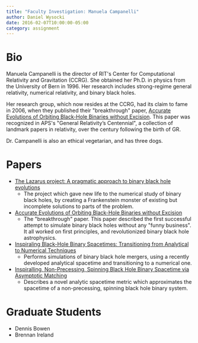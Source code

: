 ```yaml
---
title: "Faculty Investigation: Manuela Campanelli"
author: Daniel Wysocki
date: 2016-02-07T10:00:00-05:00
category: assignment
---
```


# Bio

Manuela Campanelli is the director of RIT's Center for Computational Relativity and Gravitation (CCRG). She obtained her Ph.D. in physics from the University of Bern in 1996. Her research includes strong-regime general relativity, numerical relativity, and binary black holes.

Her research group, which now resides at the CCRG, had its claim to fame in 2006, when they published their "breakthrough" paper, [Accurate Evolutions of Orbiting Black-Hole Binaries without Excision](http://journals.aps.org/prl/abstract/10.1103/PhysRevLett.96.111101). This paper was recognized in APS's "General Relativity’s Centennial", a collection of landmark papers in relativity, over the century following the birth of GR.

Dr. Campanelli is also an ethical vegetarian, and has three dogs.


# Papers

- [The Lazarus project: A pragmatic approach to binary black hole evolutions
](http://labs.adsabs.harvard.edu/adsabsadsabs/abs/2002PhRvD..65d4001B/)
    - The project which gave new life to the numerical study of binary
      black holes, by creating a Frankenstein monster of existing but
      incomplete solutions to parts of the problem.
- [Accurate Evolutions of Orbiting Black-Hole Binaries without Excision](http://journals.aps.org/prl/abstract/10.1103/PhysRevLett.96.111101)
    - The "breakthrough" paper. This paper described the first
      successful attempt to simulate binary black holes without any
      "funny business". It all worked on first principles, and
      revolutionized binary black hole astrophysics.
- [Inspiraling Black-Hole Binary Spacetimes: Transitioning from Analytical to Numerical Techniques](http://labs.adsabs.harvard.edu/adsabsadsabs/abs/2015arXiv150400286Z/)
    - Performs simulations of binary black hole mergers, using a
      recently developed analytical spacetime and transitioning to a
      numerical one.
- [Inspiralling, Non-Precessing, Spinning Black Hole Binary Spacetime via Asymptotic Matching](http://inspirehep.net/record/1410042)
    - Describes a novel analytic spacetime metric which approximates
      the spacetime of a non-precessing, spinning black hole binary
      system.


# Graduate Students

- Dennis Bowen
- Brennan Ireland
